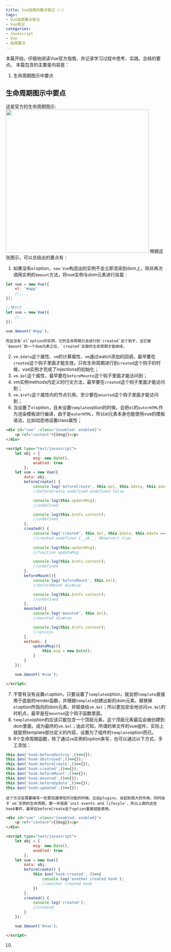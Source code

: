 ```yaml
---
title: Vue指南的要点笔记（一）
tags:
- Vue指南要点笔记
- Vue笔记
categories:
- Javascript
- Vue
- 指南要点
---
```


本篇开始，仔细地阅读Vue官方指南，并记录学习过程中思考、实践、总结的要点。 本篇包含的主要是内容是：
1. 生命周期图示中要点

<!-- more -->

## 生命周期图示中要点
这是官方的生命周期图示:
<img src="https://cn.vuejs.org/images/lifecycle.png" width="450">
根据这张图示，可以总结出的要点有：
1. 如果没有`el`option，`new Vue`构造出的实例不会立即渲染到dom上，除非再次调用实例的`$mount`方法，将vue实例与dom元素进行挂载：
```js
let vue = new Vue({
	el: '#app'
	//,...
});

//等价于
let vue = new Vue({
	//...
});

vue.$mount('#app');
```
	而且没有`el`option的实例，它的生命周期只会进行到`created`这个钩子，当它被`$mount`到一个dom元素之后，`created`后面的生命周期才能继续。
2. `vm.$data`这个属性、`vm`的计算属性、`vm`通过watch添加的回调，最早要在`created`这个钩子里面才能生效。只有生命周期进行到`created`这个钩子的时候，vue实例才完成了injections的初始化；
3. `vm.$el`这个属性，最早要在`beforeMounte`这个钩子里面才能访问到；
4. vm实例methods内定义的行文方法，最早要在`created`这个钩子里面才能访问到；
5. `vm.$refs`这个属性内的节点引用，至少要在`mounted`这个钩子里面才能访问到；
6. 当设置了`el`option，且未设置`template`option的时候，会把`el`的`outerHTML`作为渲染模板进行编译，由于是`outerHTML`，所以el元素本身也能使用vue的模板语法，比如动态地设置class属性；
```html
<div id="vue" :class="{enabled: enabled}">
	<p ref="content">{{msg}}</p>
</div>

<script type="text/javascript">
	let obj = {
			msg: new Date(),
			enabled: true
		};
	let vue = new Vue({
		data: obj,
		beforeCreate() {
			console.log('beforeCreate', this.$el, this.$data, this.$data === obj );
			//beforeCreate undefined undefined false

			console.log(this.updateMsg);
			//undefined

			console.log(this.$refs.content);
			//undefined
		},
		created() {
			console.log('created', this.$el, this.$data, this.$data === obj);
			//created undefined {__ob__: Observer} true
			
			console.log(this.updateMsg);
			//function updateMsg

			console.log(this.$refs.content);
			//undefined
		},
		beforeMount(){
			console.log('beforeMount', this.$el);
			//beforeMount div#vue

			console.log(this.$refs.content);
			//undefined
		},
		mounted(){
			console.log('mounted', this.$el);
			//mounted div#vue

			console.log(this.$refs.content);
			//<p></p>
		},
		methods: {
			updateMsg(){
				this.msg = new Date();
			}
		}
	});

	vue.$mount('#vue');

</script>
```
7. 不管有没有设置`el`option，只要设置了`template`option，就会把`template`直接用于底层的render函数，并根据`template`创建出新的dom元素，替换掉`el`option所指向的dom元素，并赋值给`vm.$el`；所以更加安全地访问`vm.$el`的时机点，最早是在`mounted`这个钩子函数里面。
8. `template`option的应该只能包含一个顶层元素，这个顶层元素最后会被创建到dom里面，成为最终的`vm.$el`；由此可知，所谓的单文件的vue组件，实际上就是把template部分定义的内容，设置为了组件的`template`option而已。
9. 8个生命周期函数，除了通过`vm`实例的option来写，也可以通过以下方式，手工添加：
```js
this.$on('hook:beforeDestroy',()=>{});
this.$on('hook:destroyed',()=>{});
this.$on('hook:beforeCreate',()=>{});
this.$on('hook:created',()=>{});
this.$on('hook:beforeMount',()=>{});
this.$on('hook:mounted',()=>{});
this.$on('hook:beforeUpdate',()=>{});
this.$on('hook:updated',()=>{});
```
	这个方式在需要编写一些更加通用性的功能的时候，比如plugins，会起到很大的作用。同时由于`vm`实例的生命周期，第一步就是`init events and lifecyle`，所以上面的这些hook事件，最早在beforeCreate这个option里面就能使用。
```html
<div id="vue" :class="{enabled: enabled}">
	<p ref="content">{{msg}}</p>
</div>

<script type="text/javascript">
	let obj = {
			msg: new Date(),
			enabled: true
		};
	let vue = new Vue({
		data: obj,
		beforeCreate() {
			this.$on('hook:created', ()=>{
				console.log('another created hook');
				//another created hook
			})
		},
		created() {
			console.log('created');
			//created
		}
	});

	vue.$mount('#vue');

</script>
```
10. 